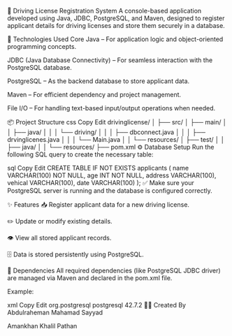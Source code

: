 🚗 Driving License Registration System
A console-based application developed using Java, JDBC, PostgreSQL, and Maven, designed to register applicant details for driving licenses and store them securely in a database.

🧰 Technologies Used
Core Java – For application logic and object-oriented programming concepts.

JDBC (Java Database Connectivity) – For seamless interaction with the PostgreSQL database.

PostgreSQL – As the backend database to store applicant data.

Maven – For efficient dependency and project management.

File I/O – For handling text-based input/output operations when needed.

📦 Project Structure
css
Copy
Edit
drivinglicense/
│
├── src/
│   ├── main/
│   │   ├── java/
│   │   │   └── driving/
│   │   │       ├── dbconnect.java
│   │   │       ├── drvinglicenes.java
│   │   │       └── Main.java
│   │   └── resources/
│   ├── test/
│   │   ├── java/
│   │   └── resources/
├── pom.xml
⚙️ Database Setup
Run the following SQL query to create the necessary table:

sql
Copy
Edit
CREATE TABLE IF NOT EXISTS applicants (
    name VARCHAR(100) NOT NULL,
    age INT NOT NULL,
    address VARCHAR(100),
    vehical VARCHAR(100),
    date VARCHAR(100)
);
✅ Make sure your PostgreSQL server is running and the database is configured correctly.

✨ Features
📥 Register applicant data for a new driving license.

✏️ Update or modify existing details.

👁️ View all stored applicant records.

🗄️ Data is stored persistently using PostgreSQL.

📄 Dependencies
All required dependencies (like PostgreSQL JDBC driver) are managed via Maven and declared in the pom.xml file.

Example:

xml
Copy
Edit
<dependency>
    <groupId>org.postgresql</groupId>
    <artifactId>postgresql</artifactId>
    <version>42.7.2</version>
</dependency>
👨‍💻 Created By
Abdulraheman Mahamad Sayyad

Amankhan Khalil Pathan
